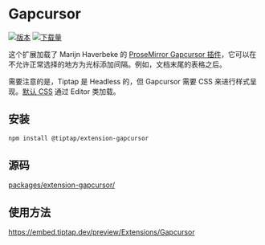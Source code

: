 # Gapcursor

[![版本](https://img.shields.io/npm/v/@tiptap/extension-gapcursor.svg?label=version)](https://www.npmjs.com/package/@tiptap/extension-gapcursor)
[![下载量](https://img.shields.io/npm/dm/@tiptap/extension-gapcursor.svg)](https://npmcharts.com/compare/@tiptap/extension-gapcursor?minimal=true)

这个扩展加载了 Marijn Haverbeke 的 [ProseMirror Gapcursor 插件](https://github.com/ProseMirror/prosemirror-gapcursor)，它可以在不允许正常选择的地方为光标添加间隔。例如，文档末尾的表格之后。

需要注意的是，Tiptap 是 Headless 的，但 Gapcursor 需要 CSS 来进行样式呈现。[默认 CSS](https://github.com/ueberdosis/tiptap/tree/main/packages/core/src/style.ts) 通过 Editor 类加载。

## 安装

```bash
npm install @tiptap/extension-gapcursor
```

## 源码

[packages/extension-gapcursor/](https://github.com/ueberdosis/tiptap/blob/main/packages/extension-gapcursor/)

## 使用方法

https://embed.tiptap.dev/preview/Extensions/Gapcursor